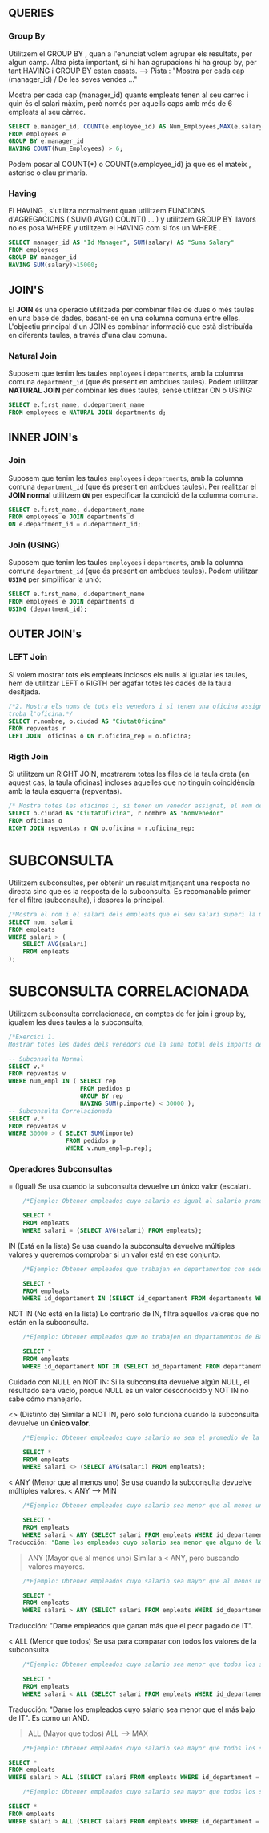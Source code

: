 ## QUERIES

### Group By

Utilitzem el GROUP BY , quan a l'enunciat volem agrupar els resultats, per algun camp. Altra pista important, si hi han agrupacions hi ha group by, per tant HAVING i GROUP BY estan casats.
--> Pista : "Mostra per cada cap (manager_id) / De les seves vendes ..."

Mostra per cada cap (manager_id) quants empleats tenen al seu carrec i quin és el salari
màxim, però només per aquells caps amb més de 6 empleats al seu càrrec.

```sql
SELECT e.manager_id, COUNT(e.employee_id) AS Num_Employees,MAX(e.salary) AS Max_Salary
FROM employees e
GROUP BY e.manager_id
HAVING COUNT(Num_Employees) > 6;
```

Podem posar al COUNT(\*) o COUNT(e.employee_id) ja que es el mateix , asterisc o clau primaria.

### Having

El HAVING , s'utilitza normalment quan utilitzem FUNCIONS d'AGREGACIONS ( SUM() AVG() COUNT() ... ) y utilitzem GROUP BY llavors no es posa WHERE y utilitzem el HAVING com si fos un WHERE .

```sql
SELECT manager_id AS "Id Manager", SUM(salary) AS "Suma Salary"
FROM employees
GROUP BY manager_id
HAVING SUM(salary)>15000;
```

## JOIN'S

El **JOIN** és una operació utilitzada per combinar files de dues o més taules en una base de dades, basant-se en una columna comuna entre elles. L'objectiu principal d'un JOIN és combinar informació que està distribuïda en diferents taules, a través d'una clau comuna.

### Natural Join

Suposem que tenim les taules `employees` i `departments`, amb la columna comuna `department_id` (que és present en ambdues taules). Podem utilitzar **NATURAL JOIN** per combinar les dues taules, sense utilitzar ON o USING:

```sql
SELECT e.first_name, d.department_name
FROM employees e NATURAL JOIN departments d;
```

## INNER JOIN's

### Join

Suposem que tenim les taules `employees` i `departments`, amb la columna comuna `department_id` (que és present en ambdues taules). Per realitzar el **JOIN normal** utilitzem **`ON`** per especificar la condició de la columna comuna.

```sql
SELECT e.first_name, d.department_name
FROM employees e JOIN departments d
ON e.department_id = d.department_id;
```

### Join (USING)

Suposem que tenim les taules `employees` i `departments`, amb la columna comuna `department_id` (que és present en ambdues taules). Podem utilitzar **`USING`** per simplificar la unió:

```sql
SELECT e.first_name, d.department_name
FROM employees e JOIN departments d
USING (department_id);
```

## OUTER JOIN's

### LEFT Join

Si volem mostrar tots els empleats inclosos els nulls al igualar
les taules, hem de utilitzar LEFT o RIGTH per agafar totes les dades de la taula desitjada.

```sql
/*2. Mostra els noms de tots els venedors i si tenen una oficina assignada mostra la ciutat on es
troba l'oficina.*/
SELECT r.nombre, o.ciudad AS "CiutatOficina"
FROM repventas r
LEFT JOIN  oficinas o ON r.oficina_rep = o.oficina;
```

### Rigth Join

Si utilitzem un RIGHT JOIN, mostrarem totes les files de la taula dreta (en aquest cas, la taula oficinas) incloses aquelles que no tinguin coincidència amb la taula esquerra (repventas).

```sql
/* Mostra totes les oficines i, si tenen un venedor assignat, el nom del venedor. */
SELECT o.ciudad AS "CiutatOficina", r.nombre AS "NomVenedor"
FROM oficinas o
RIGHT JOIN repventas r ON o.oficina = r.oficina_rep;
```

# SUBCONSULTA

Utilitzem subconsultes, per obtenir un resulat mitjançant una resposta no directa sino que es la resposta de la subconsulta. Es recomanable primer fer el filtre (subconsulta), i despres la principal.

```sql
/*Mostra el nom i el salari dels empleats que el seu salari superi la mitja del salari dels treballadors (SUBCONSULTA)*/
SELECT nom, salari
FROM empleats
WHERE salari > (
    SELECT AVG(salari)
    FROM empleats
);
```

# SUBCONSULTA CORRELACIONADA

Utilitzem subconsulta correlacionada, en comptes de fer join i group by, igualem les dues taules a la subconsulta,

```sql
/*Exercici 1.
Mostrar totes les dades dels venedors que la suma total dels imports de les comandes que ha tramitat és més petit de 30000. (subconsulta correlacionada).*/

-- Subconsulta Normal
SELECT v.*
FROM repventas v
WHERE num_empl IN ( SELECT rep
                    FROM pedidos p
                    GROUP BY rep
                    HAVING SUM(p.importe) < 30000 );
-- Subconsulta Correlacionada
SELECT v.*
FROM repventas v
WHERE 30000 > ( SELECT SUM(importe)
                FROM pedidos p
                WHERE v.num_empl=p.rep);
```

### Operadores Subconsultas

= (Igual)
Se usa cuando la subconsulta devuelve un único valor (escalar).

```sql
    /*Ejemplo: Obtener empleados cuyo salario es igual al salario promedio de la empresa.*/

    SELECT *
    FROM empleats
    WHERE salari = (SELECT AVG(salari) FROM empleats);
```

IN (Está en la lista)
Se usa cuando la subconsulta devuelve múltiples valores y queremos comprobar si un valor está en ese conjunto.

```sql
    /*Ejemplo: Obtener empleados que trabajan en departamentos con sede en "Barcelona".*/

    SELECT *
    FROM empleats
    WHERE id_departament IN (SELECT id_departament FROM departaments WHERE ciutat = 'Barcelona');
```

NOT IN (No está en la lista)
Lo contrario de IN, filtra aquellos valores que no están en la subconsulta.

```sql
    /*Ejemplo: Obtener empleados que no trabajen en departamentos de Barcelona.*/

    SELECT *
    FROM empleats
    WHERE id_departament NOT IN (SELECT id_departament FROM departaments WHERE ciutat = 'Barcelona');
```

Cuidado con NULL en NOT IN: Si la subconsulta devuelve algún NULL, el resultado será vacío, porque NULL es un valor desconocido y NOT IN no sabe cómo manejarlo.

<> (Distinto de)
Similar a NOT IN, pero solo funciona cuando la subconsulta devuelve un **único valor**.

```sql
    /*Ejemplo: Obtener empleados cuyo salario no sea el promedio de la empresa.*/

    SELECT *
    FROM empleats
    WHERE salari <> (SELECT AVG(salari) FROM empleats);
```

< ANY (Menor que al menos uno)
Se usa cuando la subconsulta devuelve múltiples valores.
< ANY --> MIN

```sql
    /*Ejemplo: Obtener empleados cuyo salario sea menor que al menos un salario del departamento de "IT".*/

    SELECT *
    FROM empleats
    WHERE salari < ANY (SELECT salari FROM empleats WHERE id_departament = 'IT');
Traducción: "Dame los empleados cuyo salario sea menor que alguno de los salarios de IT". Es como un OR.
```

> ANY (Mayor que al menos uno)
> Similar a < ANY, pero buscando valores mayores.

```sql
    /*Ejemplo: Obtener empleados cuyo salario sea mayor que al menos un salario del departamento de "IT".*/

    SELECT *
    FROM empleats
    WHERE salari > ANY (SELECT salari FROM empleats WHERE id_departament = 'IT');
```

Traducción: "Dame empleados que ganan más que el peor pagado de IT".

< ALL (Menor que todos)
Se usa para comparar con todos los valores de la subconsulta.

```sql
    /*Ejemplo: Obtener empleados cuyo salario sea menor que todos los salarios del departamento de "IT".*/

    SELECT *
    FROM empleats
    WHERE salari < ALL (SELECT salari FROM empleats WHERE id_departament = 'IT');
```

Traducción: "Dame los empleados cuyo salario sea menor que el más bajo de IT". Es como un AND.

> ALL (Mayor que todos)
> ALL --> MAX

```sql
    /*Ejemplo: Obtener empleados cuyo salario sea mayor que todos los salarios del departamento de "IT".*/

SELECT *
FROM empleats
WHERE salari > ALL (SELECT salari FROM empleats WHERE id_departament = 'IT');
```
```sql
    /*Ejemplo: Obtener empleados cuyo salario sea mayor que todos los salarios del departamento de "IT".*/

SELECT *
FROM empleats
WHERE salari > ALL (SELECT salari FROM empleats WHERE id_departament = 'IT');
```
